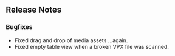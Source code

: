## Release Notes


### Bugfixes

- Fixed drag and drop of media assets ...again.
- Fixed empty table view when a broken VPX file was scanned.